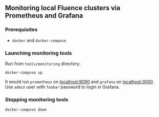 ## Monitoring local Fluence clusters via Prometheus and Grafana

### Prerequisites
* `docker` and `docker-compose`

### Launching monitoring tools

Run from `tools/monitoring` directory:

```
docker-compose up
```

It would run `prometheus` on [localhost:9090](http://localhost:9090) and `grafana` on [localhost:3000](http://localhost:3000).
Use `admin` user with `foobar` password to login in Grafana.

### Stopping monitoring tools

```
docker-compose down
```
